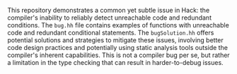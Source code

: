 This repository demonstrates a common yet subtle issue in Hack: the compiler's inability to reliably detect unreachable code and redundant conditions. The `bug.hh` file contains examples of functions with unreachable code and redundant conditional statements.  The `bugSolution.hh` offers potential solutions and strategies to mitigate these issues, involving better code design practices and potentially using static analysis tools outside the compiler's inherent capabilities.  This is not a compiler bug per se, but rather a limitation in the type checking that can result in harder-to-debug issues.
